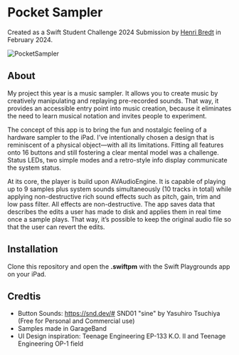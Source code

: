 # Pocket Sampler
Created as a Swift Student Challenge 2024 Submission by [Henri Bredt](https://twitter.com/henricreates) in February 2024.

![PocketSampler](https://github.com/henribredt/Sampler-WWDC24/assets/57298155/bfdf850a-e870-4991-937e-d9a98c2a6f69)


## About
My project this year is a music sampler. It allows you to create music by creatively manipulating and replaying pre-recorded sounds. That way, it provides an accessible entry point into music creation, because it eliminates the need to learn musical notation and invites people to experiment.

The concept of this app is to bring the fun and nostalgic feeling of a hardware sampler to the iPad. I’ve intentionally chosen a design that is reminiscent of a physical object—with all its limitations. Fitting all features onto 16 buttons and still fostering a clear mental model was a challenge. Status LEDs, two simple modes and a retro-style info display communicate the system status.

At its core, the player is build upon AVAudioEngine. It is capable of playing up to 9 samples plus system sounds simultaneously (10 tracks in total) while applying non-destructive rich sound effects such as pitch, gain, trim and low pass filter. All effects are non-destructive. The app saves data that describes the edits a user has made to disk and applies them in real time once a sample plays. That way, it’s possible to keep the original audio file so that the user can revert the edits.

## Installation
Clone this repository and open the **.swiftpm** with the Swift Playgrounds app on your iPad.

## Credtis
- Button Sounds: https://snd.dev/# SND01 "sine" by Yasuhiro Tsuchiya (Free for Personal and Commercial use)
- Samples made in GarageBand
- UI Design inspiration: Teenage Engineering EP-133 K.O. II and Teenage Engineering OP-1 field
